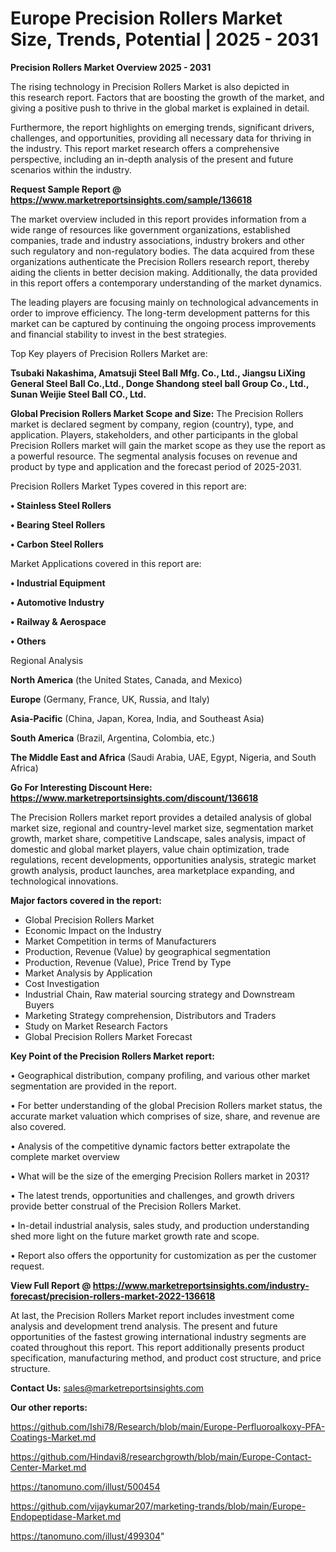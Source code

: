 # Europe Precision Rollers Market Size, Trends, Potential | 2025 - 2031

<Strong> Precision Rollers Market Overview 2025 - 2031</strong>

The rising technology in Precision Rollers Market is also depicted in this research report. Factors that are boosting the growth of the market, and giving a positive push to thrive in the global market is explained in detail.

Furthermore, the report highlights on emerging trends, significant drivers, challenges, and opportunities, providing all necessary data for thriving in the industry. This report market research offers a comprehensive perspective, including an in-depth analysis of the present and future scenarios within the industry.

<strong>Request Sample Report @ <a href=https://www.marketreportsinsights.com/sample/136618>https://www.marketreportsinsights.com/sample/136618</a></strong>

The market overview included in this report provides information from a wide range of resources like government organizations, established companies, trade and industry associations, industry brokers and other such regulatory and non-regulatory bodies. The data acquired from these organizations authenticate the Precision Rollers research report, thereby aiding the clients in better decision making. Additionally, the data provided in this report offers a contemporary understanding of the market dynamics.

The leading players are focusing mainly on technological advancements in order to improve efficiency. The long-term development patterns for this market can be captured by continuing the ongoing process improvements and financial stability to invest in the best strategies.

Top Key players of Precision Rollers Market are:

<strong>Tsubaki Nakashima, Amatsuji Steel Ball Mfg. Co., Ltd., Jiangsu LiXing General Steel Ball Co.,Ltd., Donge Shandong steel ball Group Co., Ltd., Sunan Weijie Steel Ball CO., Ltd.</strong>

<strong><b>Global Precision Rollers Market Scope and Size:</b></strong>
The Precision Rollers market is declared segment by company, region (country), type, and application. Players, stakeholders, and other participants in the global Precision Rollers market will gain the market scope as they use the report as a powerful resource. The segmental analysis focuses on revenue and product by type and application and the forecast period of 2025-2031.

Precision Rollers Market Types covered in this report are:

<strong>• Stainless Steel Rollers

• Bearing Steel Rollers

• Carbon Steel Rollers</strong>

Market Applications covered in this report are:

<strong>• Industrial Equipment

• Automotive Industry

• Railway & Aerospace

• Others</strong> 

Regional Analysis

<strong>North America</strong> (the United States, Canada, and Mexico)

<strong>Europe</strong> (Germany, France, UK, Russia, and Italy)

<strong>Asia-Pacific</strong> (China, Japan, Korea, India, and Southeast Asia)

<strong>South America</strong> (Brazil, Argentina, Colombia, etc.)

<strong>The Middle East and Africa</strong> (Saudi Arabia, UAE, Egypt, Nigeria, and South Africa)

<strong>Go For Interesting Discount Here: <a href=https://www.marketreportsinsights.com/discount/136618>https://www.marketreportsinsights.com/discount/136618</a></strong>

The Precision Rollers market report provides a detailed analysis of global market size, regional and country-level market size, segmentation market growth, market share, competitive Landscape, sales analysis, impact of domestic and global market players, value chain optimization, trade regulations, recent developments, opportunities analysis, strategic market growth analysis, product launches, area marketplace expanding, and technological innovations.

<strong><b>Major factors covered in the report:</b></strong>
<ul>
  <li>Global Precision Rollers Market </li>
  <li>Economic Impact on the Industry</li>
  <li>Market Competition in terms of Manufacturers</li>
  <li>Production, Revenue (Value) by geographical segmentation</li>
  <li>Production, Revenue (Value), Price Trend by Type</li>
  <li>Market Analysis by Application</li>
  <li>Cost Investigation</li>
  <li>Industrial Chain, Raw material sourcing strategy and Downstream Buyers</li>
  <li>Marketing Strategy comprehension, Distributors and Traders</li>
  <li>Study on Market Research Factors</li>
  <li>Global Precision Rollers Market Forecast</li>
</ul>

<strong><b>Key Point of the Precision Rollers Market report:</b></strong>

• Geographical distribution, company profiling, and various other market segmentation are provided in the report.

• For better understanding of the global Precision Rollers market status, the accurate market valuation which comprises of size, share, and revenue are also covered.

• Analysis of the competitive dynamic factors better extrapolate the complete market overview

• What will be the size of the emerging Precision Rollers market in 2031?

• The latest trends, opportunities and challenges, and growth drivers provide better construal of the Precision Rollers Market.

• In-detail industrial analysis, sales study, and production understanding shed more light on the future market growth rate and scope.

• Report also offers the opportunity for customization as per the customer request.

<strong><b>View Full Report @ <a href=https://www.marketreportsinsights.com/industry-forecast/precision-rollers-market-2022-136618>https://www.marketreportsinsights.com/industry-forecast/precision-rollers-market-2022-136618</a></b></strong>


At last, the Precision Rollers Market report includes investment come analysis and development trend analysis. The present and future opportunities of the fastest growing international industry segments are coated throughout this report. This report additionally presents product specification, manufacturing method, and product cost structure, and price structure.

<strong>Contact Us:</strong>
sales@marketreportsinsights.com

<strong>Our other reports:</strong>

<a href=https://github.com/Ishi78/Research/blob/main/Europe-Perfluoroalkoxy-PFA-Coatings-Market.md>https://github.com/Ishi78/Research/blob/main/Europe-Perfluoroalkoxy-PFA-Coatings-Market.md</a>

<a href=https://github.com/Hindavi8/researchgrowth/blob/main/Europe-Contact-Center-Market.md>https://github.com/Hindavi8/researchgrowth/blob/main/Europe-Contact-Center-Market.md</a>

<a href=https://tanomuno.com/illust/500454>https://tanomuno.com/illust/500454</a>

<a href=https://github.com/vijaykumar207/marketing-trands/blob/main/Europe-Endopeptidase-Market.md>https://github.com/vijaykumar207/marketing-trands/blob/main/Europe-Endopeptidase-Market.md</a>

<a href=https://tanomuno.com/illust/499304>https://tanomuno.com/illust/499304</a>"

